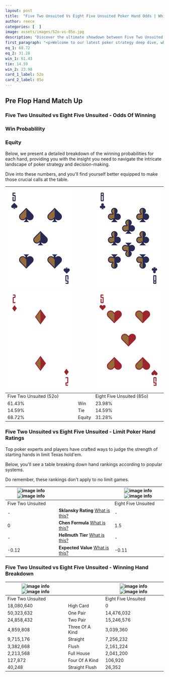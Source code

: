 ```yaml
---
layout: post
title:  "Five Two Unsuited Vs Eight Five Unsuited Poker Hand Odds | Which Is The Better Hand In Poker? A Complete Guide"
author: reece
categories: [  ]
image: assets/images/52o-vs-85o.jpg
description: "Discover the ultimate showdown between Five Two Unsuited and Eight Five Unsuited in poker! Uncover the odds, strategies, and scenarios where one hand triumphs over the other. Get ready to up your poker game with this thrilling analysis."
first_paragraph: "<p>Welcome to our latest poker strategy deep dive, where we're pitting two distinct hands against each other in a high-stakes showdown: Five Two Unsuited vs Eight Five Unsuited.</p><p>In the dynamic world of poker, every decision counts, and knowing which hand holds the upper hand is key to your success at the table.</p><p>In this article, we'll dissect these two hands, explore the scenarios where one dominates the other, and equip you with the knowledge to make strategic choices that can tip the odds in your favor.</p><p>Get ready to unravel the intriguing dynamics of these poker hands and elevate your game to new heights.</p>"
eq_1: 68.72
eq_2: 31.28
win_1: 61.43
tie: 14.59
win_2: 23.98
card_1_label: 52o
card_2_label: 85o
---
```




[comment]: # (sp0)

## Pre Flop Hand Match Up

<div class="table hand-ratings" markdown="1"> 



### Five Two Unsuited vs Eight Five Unsuited - Odds Of Winning


  
<div class="row graphs"> 
<div class="col-lg-6">
    <h3>Win Probablility</h3>
    <canvas id="WinChart"></canvas>
</div>
<div class="col-lg-6">
    <h3>Equity</h3>
    <canvas id="EquityChart"></canvas>
</div>
</div>

  Below, we present a detailed breakdown of the winning probabilities for each hand, providing you with the insight you need to navigate the intricate landscape of poker strategy and decision-making. 

Dive into these numbers, and you'll find yourself better equipped to make those crucial calls at the table.


    
| ![image info](assets/images/hand1/5.png) ![image info](assets/images/hand1/2o.png) |  | ![image info](assets/images/hand2/8.png) ![image info](assets/images/hand2/5o.png) |
| -------- | -------- | -------- |
| Five Two Unsuited (52o) |  | Eight Five Unsuited (85o) |
| 61.43% | Win | 23.98% |
| 14.59% | Tie | 14.59% |
| 68.72% | Equity | 31.28% |




[comment]: # (sp1)



### Five Two Unsuited vs Eight Five Unsuited - Limit Poker Hand Ratings

Top poker experts and players have crafted ways to judge the strength of starting hands in limit Texas hold'em. 

Below, you'll see a table breaking down hand rankings according to popular systems. 

Do remember, these rankings don't apply to no limit games.


    
| ![image info](https://www.riverpairs.com/assets/images/hand1/5.png) ![image info](https://www.riverpairs.com/assets/images/hand1/2o.png) |  | ![image info](https://www.riverpairs.com/assets/images/hand2/8.png) ![image info](https://www.riverpairs.com/assets/images/hand2/5o.png) |
| -------- | -------- | -------- |
| Five Two Unsuited |  | Eight Five Unsuited |
| - | **Sklansky Rating** [What is this?](/sklansky-rating-explained) | - |
| 0 | **Chen Formula** [What is this?](/chen-formula-explained) | 1.5 |
| - | **Hellmuth Tier** [What is this?](/Hellmuth-tier-explained) | - |
| -0.12 | **Expected Value** [What is this?](/expected-value-explained) | -0.11 |




[comment]: # (sp2)



### Five Two Unsuited vs Eight Five Unsuited - Winning Hand Breakdown


    
| ![image info](https://www.riverpairs.com/assets/images/hand1/5.png) ![image info](https://www.riverpairs.com/assets/images/hand1/2o.png) |  | ![image info](https://www.riverpairs.com/assets/images/hand2/8.png) ![image info](https://www.riverpairs.com/assets/images/hand2/5o.png) |
| -------- | -------- | -------- |
| Five Two Unsuited |  | Eight Five Unsuited |
| 18,080,640 | High Card | 0 |
| 50,323,632 | One Pair | 14,476,032 |
| 24,858,432 | Two Pair | 15,246,576 |
| 4,859,808 | Three Of A Kind | 3,039,360 |
| 9,715,176 | Straight | 7,256,232 |
| 3,382,668 | Flush | 2,161,224 |
| 2,213,568 | Full House | 2,041,200 |
| 127,872 | Four Of A Kind | 106,920 |
| 40,248 | Straight Flush | 26,352 |




[comment]: # (sp3)



</div>

[comment]: # (sp4)



[comment]: # (sp5)

